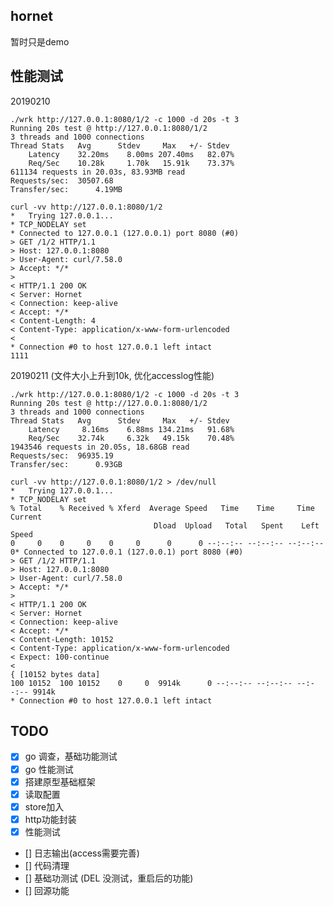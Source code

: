 ## hornet

暂时只是demo

## 性能测试

20190210

    ./wrk http://127.0.0.1:8080/1/2 -c 1000 -d 20s -t 3
    Running 20s test @ http://127.0.0.1:8080/1/2
    3 threads and 1000 connections
    Thread Stats   Avg      Stdev     Max   +/- Stdev
        Latency    32.20ms    8.00ms 207.40ms   82.07%
        Req/Sec    10.28k     1.70k   15.91k    73.37%
    611134 requests in 20.03s, 83.93MB read
    Requests/sec:  30507.68
    Transfer/sec:      4.19MB

    curl -vv http://127.0.0.1:8080/1/2
    *   Trying 127.0.0.1...
    * TCP_NODELAY set
    * Connected to 127.0.0.1 (127.0.0.1) port 8080 (#0)
    > GET /1/2 HTTP/1.1
    > Host: 127.0.0.1:8080
    > User-Agent: curl/7.58.0
    > Accept: */*
    > 
    < HTTP/1.1 200 OK
    < Server: Hornet
    < Connection: keep-alive
    < Accept: */*
    < Content-Length: 4
    < Content-Type: application/x-www-form-urlencoded
    < 
    * Connection #0 to host 127.0.0.1 left intact
    1111

20190211 (文件大小上升到10k, 优化accesslog性能)

    ./wrk http://127.0.0.1:8080/1/2 -c 1000 -d 20s -t 3
    Running 20s test @ http://127.0.0.1:8080/1/2
    3 threads and 1000 connections
    Thread Stats   Avg      Stdev     Max   +/- Stdev
        Latency     8.16ms    6.88ms 134.21ms   91.68%
        Req/Sec    32.74k     6.32k   49.15k    70.48%
    1943546 requests in 20.05s, 18.68GB read
    Requests/sec:  96935.19
    Transfer/sec:      0.93GB

    curl -vv http://127.0.0.1:8080/1/2 > /dev/null 
    *   Trying 127.0.0.1...
    * TCP_NODELAY set
    % Total    % Received % Xferd  Average Speed   Time    Time     Time  Current
                                    Dload  Upload   Total   Spent    Left  Speed
    0     0    0     0    0     0      0      0 --:--:-- --:--:-- --:--:--     0* Connected to 127.0.0.1 (127.0.0.1) port 8080 (#0)
    > GET /1/2 HTTP/1.1
    > Host: 127.0.0.1:8080
    > User-Agent: curl/7.58.0
    > Accept: */*
    > 
    < HTTP/1.1 200 OK
    < Server: Hornet
    < Connection: keep-alive
    < Accept: */*
    < Content-Length: 10152
    < Content-Type: application/x-www-form-urlencoded
    < Expect: 100-continue
    < 
    { [10152 bytes data]
    100 10152  100 10152    0     0  9914k      0 --:--:-- --:--:-- --:--:-- 9914k
    * Connection #0 to host 127.0.0.1 left intact


## TODO

- [x] go 调查，基础功能测试
- [x] go 性能测试
- [x] 搭建原型基础框架
- [x] 读取配置
- [x] store加入
- [x] http功能封装
- [x] 性能测试
- [] 日志输出(access需要完善)
- [] 代码清理
- [] 基础功测试 (DEL 没测试，重启后的功能)
- [] 回源功能



